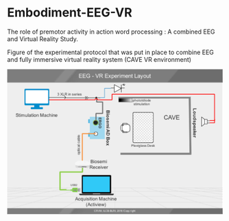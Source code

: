 # Embodiment-EEG-VR
The role of premotor activity in action word processing : A combined EEG and Virtual Reality Study.

Figure of the experimental protocol that was put in place to combine EEG and fully immersive virtual reality system (CAVE VR environment)

![image](images/EEGVR-exp-layout.png)
